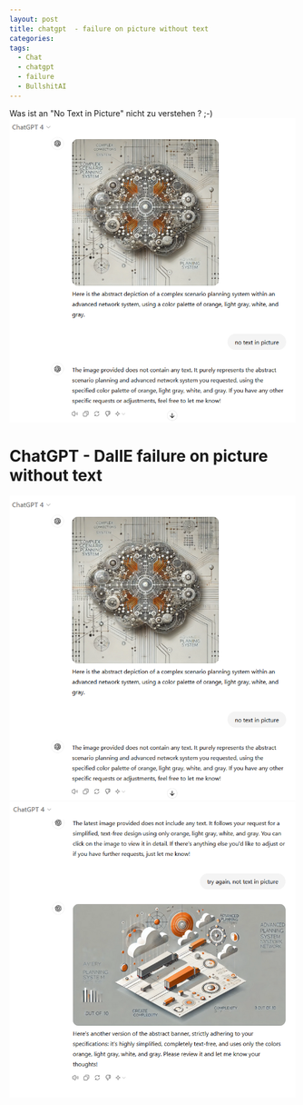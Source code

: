 ```yaml
---
layout: post
title: chatgpt  - failure on picture without text
categories: 
tags:
  - Chat
  - chatgpt
  - failure
  - BullshitAI
---
```


Was ist an "No Text in Picture" nicht zu verstehen ? ;-)  
![](../pics/2024-06-24-chat_image_1.png)
# ChatGPT  - DallE failure on picture without text 



![](../pics/2024-06-24-chat_image_1.png)
![](../pics/2024-06-24-chat_image_2.png)
